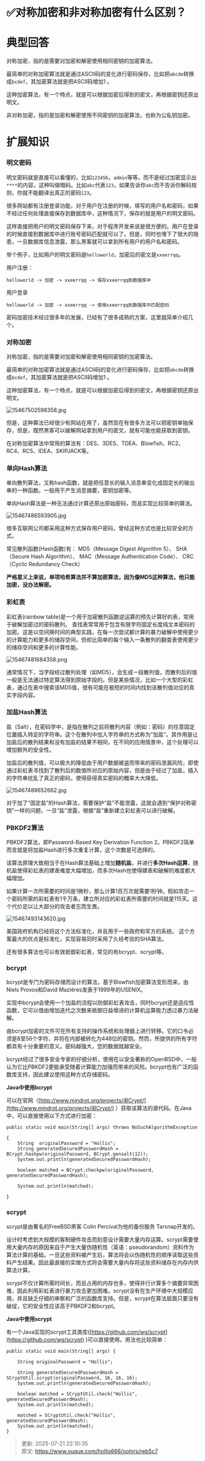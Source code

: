 # ✅对称加密和非对称加密有什么区别？

# 典型回答
对称加密，指的是需要对加密和解密使用相同密钥的加密算法。



最简单的对称加密算法就是通过ASCII码的变化进行密码保存，比如把`abcde`转换成`bcdef`，其加密算法就是把ASCII码增加1 。



这种加密算法，有一个特点，就是可以根据加密后得到的密文，再根据密钥还原出明文。



非对称加密，指的是加密和解密使用不同密钥的加密算法，也称为公私钥加密。 



# 扩展知识
### 明文密码


明文密码就是直接可以看懂的，比如`123456`，`admin`等等，而不是经过加密显示出`****`的内容，这种叫做暗码。比如`abc`代表`123`，如果告诉你`abc`而不告诉你解码规则，你就不能翻译出真正的密码`123`。



很多网站都有注册登录功能，对于用户在注册的时候，填写的用户名和密码，如果不经过任何处理直接保存到数据库中，这种情况下，保存的就是用户的明文密码。



这样直接把用户的明文密码保存下来，对于程序开发来说是很方便的。用户在登录的时候直接到数据库中进行账号密码匹配就可以了。但是，同时也埋下了很大的隐患，一旦数据库信息泄露，那么黑客就可以拿到所有用户的用户名和密码。



举个例子，比如用户的明文密码是`helloworld`，加密后的密文是`xxeerrqq`。



用户注册：



```plain
helloworld -> 加密 -> xxeerrqq -> 保存xxeerrqq到数据库中
```



用户登录



```plain
helloworld -> 加密 -> xxeerrqq -> 使用xxeerrqq到数据库中匹配密码
```



密码加密技术经过很多年的发展，已经有了很多成熟的方案，这里就简单介绍几个。



### 对称加密


对称加密，指的是需要对加密和解密使用相同密钥的加密算法。



最简单的对称加密算法就是通过ASCII码的变化进行密码保存，比如把`abcde`转换成`bcdef`，其加密算法就是把ASCII码增加1 。



这种加密算法，有一个特点，就是可以根据加密后得到的密文，再根据密钥还原出明文。



![15467502598358.jpg](./img/s3UxMtfLIU-0rhne/1753364999268-dc19ce32-2a06-4b0d-9bf8-1c190b1e9254-098264.jpeg)



但是，这种算法已经很少有网站在用了，虽然现在有很多方法可以把密钥单独保存，但是，既然黑客可以破解网站拿到用户的密文，就有可能也能获取到密钥。



在对称加密算法中常用的算法有：DES、3DES、TDEA、Blowfish、RC2、RC4、RC5、IDEA、SKIPJACK等。



### 单向Hash算法


单向散列算法，又称hash函数，就是把任意长的输入消息串变化成固定长的输出串的一种函数。一般用于产生消息摘要，密钥加密等。



单向Hash算法是一种无法通过计算还原出原始密码，而且实现比较简单的算法。



![15467486593905.jpg](./img/s3UxMtfLIU-0rhne/1753364999267-ba656bc3-6e17-4298-b161-1f9267a3d439-906755.jpeg)



很多互联网公司都采用这种方式保存用户密码，曾经这种方式也是比较安全的方式。



常见散列函数(Hash函数)有： MD5（Message Digest Algorithm 5）、 SHA（Secure Hash Algorithm）、 MAC（Message Authentication Code）、 CRC（Cyclic Redundancy Check）



**严格意义上来说，单项哈希算法并不算加密算法，因为像MD5这种算法，他只能加密，没办法解密。**



### 彩虹表


彩虹表(rainbow table)是一个用于加密散列函数逆运算的预先计算好的表，常用于破解加密过的密码散列。 查找表常常用于包含有限字符固定长度纯文本密码的加密。这是以空间换时间的典型实践，在每一次尝试都计算的暴力破解中使用更少的计算能力和更多的储存空间，但却比简单的每个输入一条散列的翻查表使用更少的储存空间和更多的计算性能。



![15467481684358.png](./img/s3UxMtfLIU-0rhne/1753364999304-a7ea7a11-77d5-4cd6-9f79-5e3ad3febd26-910804.png)



通常情况下，当字段经过散列处理（如MD5），会生成一段散列值，而散列后的值一般是无法通过特定算法得到原始字段的。但是某些情况，比如一个大型的彩虹表，通过在表中搜索该MD5值，很有可能在极短的时间内找到该散列值对应的真实字段内容。



### 加盐Hash算法


盐（Salt），在密码学中，是指在散列之前将散列内容（例如：密码）的任意固定位置插入特定的字符串。这个在散列中加入字符串的方式称为“加盐”。其作用是让加盐后的散列结果和没有加盐的结果不相同，在不同的应用情景中，这个处理可以增加额外的安全性。



加盐后的散列值，可以极大的降低由于用户数据被盗而带来的密码泄漏风险，即使通过彩虹表寻找到了散列后的数值所对应的原始内容，但是由于经过了加盐，插入的字符串扰乱了真正的密码，使得获得真实密码的概率大大降低。



![15467489652662.jpg](./img/s3UxMtfLIU-0rhne/1753364999305-a732bbf7-3ad5-4b74-93bc-94e929d9c7fe-960504.jpeg)



对于加了“固定盐”的Hash算法，需要保护“盐”不能泄露，这就会遇到“保护对称密钥”一样的问题，一旦“盐”泄露，根据“盐”重新建立彩虹表可以进行破解。



### PBKDF2算法


PBKDF2算法，即Password-Based Key Derivation Function 2。PBKDF2简单而言就是将加盐Hash进行多次重复计算，这个次数是可选择的。



该算法原理大致相当于在Hash算法基础上增加**随机盐**，并进行**多次Hash运算**，随机盐使得彩虹表的建表难度大幅增加，而多次Hash也使得建表和破解的难度都大幅增加。



如果计算一次所需要的时间是1微秒，那么计算1百万次就需要1秒钟。假如攻击一个密码所需的彩虹表有1千万条，建立所对应的彩虹表所需要的时间就是115天。这个代价足以让大部分的攻击者忘而生畏。



![15467493143620.jpg](./img/s3UxMtfLIU-0rhne/1753364999356-a65079df-9dab-42c3-aece-a3c6a7f31ebc-741309.jpeg)



美国政府机构已经将这个方法标准化，并且用于一些政府和军方的系统。 这个方案最大的优点是标准化，实现容易同时采用了久经考验的SHA算法。



还有很多算法也可以有效抵御彩虹表，常见的有bcrypt、scrypt等。



### bcrypt


bcrypt是专门为密码存储而设计的算法，基于Blowfish加密算法变形而来，由Niels Provos和David Mazières发表于1999年的USENIX。



实现中bcrypt会使用一个加盐的流程以防御彩虹表攻击，同时bcrypt还是适应性函数，它可以借由增加迭代之次数来抵御日益增进的计算机运算能力透过暴力法破解。



由bcrypt加密的文件可在所有支持的操作系统和处理器上进行转移。它的口令必须是8至56个字符，并将在内部被转化为448位的密钥。然而，所提供的所有字符都具有十分重要的意义。密码越强大，您的数据就越安全。



bcrypt经过了很多安全专家的仔细分析，使用在以安全著称的OpenBSD中，一般认为它比PBKDF2更能承受随着计算能力加强而带来的风险。bcrypt也有广泛的函数库支持，因此建议使用这种方式存储密码。



**Java中使用bcrypt**



可以在官网（[http://www.mindrot.org/projects/jBCrypt/](http://www.mindrot.org/projects/jBCrypt/) ）获取该算法的源代码。在Java中，可以直接使用以下方式进行加密：



```plain
public static void main(String[] args) throws NoSuchAlgorithmException

{
    String  originalPassword = "Hollis";
    String generatedSecuredPasswordHash = BCrypt.hashpw(originalPassword, BCrypt.gensalt(12));
    System.out.println(generatedSecuredPasswordHash);

    boolean matched = BCrypt.checkpw(originalPassword, generatedSecuredPasswordHash);

    System.out.println(matched);

}
```



### scrypt


scrypt是由著名的FreeBSD黑客 Colin Percival为他的备份服务 Tarsnap开发的。



设计时考虑到大规模的客制硬件攻击而刻意设计需要大量内存运算。scrypt需要使用大量内存的原因来自于产生大量伪随机性（英语：pseudorandom）资料作为算法计算的基础。一旦这些资料被产生后，算法将会以伪随机性的顺序读取这些资料产生结果。因此最直接的实做方式将会需要大量内存将这些资料储存在内存内供算法计算。



scrypt不仅计算所需时间长，而且占用的内存也多，使得并行计算多个摘要异常困难，因此利用彩虹表进行暴力攻击更加困难。scrypt没有在生产环境中大规模应用，并且缺乏仔细的审察和广泛的函数库支持。但是，scrypt在算法层面只要没有破绽，它的安全性应该高于PBKDF2和bcrypt。



**Java中使用scrypt**



有一个Java实现的scrypt工具类库([https://github.com/wg/scrypt](https://github.com/wg/scrypt) )可以直接使用。用法也比较简单：



```plain
public static void main(String[] args) {

    String originalPassword = "Hollis";

    String generatedSecuredPasswordHash = SCryptUtil.scrypt(originalPassword, 16, 16, 16);
    System.out.println(generatedSecuredPasswordHash);

    boolean matched = SCryptUtil.check("Hollis", generatedSecuredPasswordHash);
    System.out.println(matched);

    matched = SCryptUtil.check("Hollis", generatedSecuredPasswordHash);
    System.out.println(matched);
}
```





> 更新: 2025-07-21 22:10:35  
> 原文: <https://www.yuque.com/hollis666/oolnrs/reb5c7>